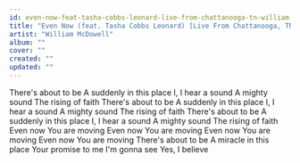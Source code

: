 ```yaml
---
id: even-now-feat-tasha-cobbs-leonard-live-from-chattanooga-tn-william-mcdowell
title: "Even Now (feat. Tasha Cobbs Leonard) [Live From Chattanooga, TN]"
artist: "William McDowell"
album: ""
cover: ""
created: ""
updated: ""
---
```


There's about to be
A suddenly in this place
I, I hear a sound
A mighty sound
The rising of faith
There's about to be
A suddenly in this place
I, I hear a sound
A mighty sound
The rising of faith
There's about to be
A suddenly in this place
I, I hear a sound
A mighty sound
The rising of faith
Even now You are moving
Even now You are moving
Even now You are moving
Even now You are moving
There's about to be
A miracle in this place
Your promise to me
I'm gonna see
Yes, I believe